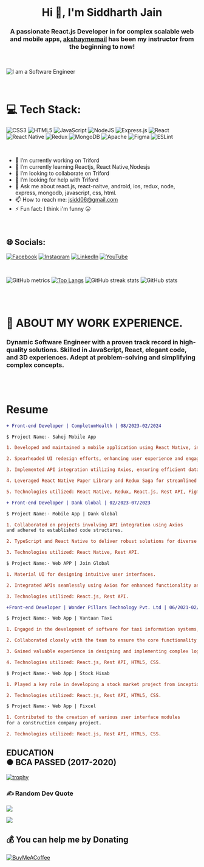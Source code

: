 <h1 align="center">Hi 👋, I'm Siddharth Jain</h1>

<h3 align="center">A passionate React.js Developer in for complex scalable web and mobile apps, <a class="user-mention notranslate" data-hovercard-type="user" data-hovercard-url="/users/akshaymemail/hovercard" data-octo-click="hovercard-link-click" data-octo-dimensions="link_type:self" href="https://github.com/akshaymemail">akshaymemail</a>  has been my instructor from the beginning to now!</h3>

<br>

![I am a Software Engineer](https://mir-s3-cdn-cf.behance.net/project_modules/fs/54b6c068097599.5b50bca476b9b.gif)

<br>

# 💻 Tech Stack:

![CSS3](https://img.shields.io/badge/css3-%231572B6.svg?style=for-the-badge&logo=css3&logoColor=white) ![HTML5](https://img.shields.io/badge/html5-%23E34F26.svg?style=for-the-badge&logo=html5&logoColor=white) ![JavaScript](https://img.shields.io/badge/javascript-%23323330.svg?style=for-the-badge&logo=javascript&logoColor=%23F7DF1E) ![NodeJS](https://img.shields.io/badge/node.js-6DA55F?style=for-the-badge&logo=node.js&logoColor=white) ![Express.js](https://img.shields.io/badge/express.js-%23404d59.svg?style=for-the-badge&logo=express&logoColor=%2361DAFB) ![React](https://img.shields.io/badge/react-%2320232a.svg?style=for-the-badge&logo=react&logoColor=%2361DAFB) ![React Native](https://img.shields.io/badge/react_native-%2320232a.svg?style=for-the-badge&logo=react&logoColor=%2361DAFB) ![Redux](https://img.shields.io/badge/redux-%23593d88.svg?style=for-the-badge&logo=redux&logoColor=white) ![MongoDB](https://img.shields.io/badge/MongoDB-%234ea94b.svg?style=for-the-badge&logo=mongodb&logoColor=white) ![Apache](https://img.shields.io/badge/apache-%23D42029.svg?style=for-the-badge&logo=apache&logoColor=white) ![Figma](https://img.shields.io/badge/figma-%23F24E1E.svg?style=for-the-badge&logo=figma&logoColor=white) ![ESLint](https://img.shields.io/badge/ESLint-4B3263?style=for-the-badge&logo=eslint&logoColor=white)

<br>

- 🔭 I’m currently working on Triford
- 🌱 I’m currently learning Reactjs, React Native,Nodesjs
- 👯 I’m looking to collaborate on Triford
- 🤔 I’m looking for help with Triford
- 💬 Ask me about react.js, react-naitve, android, ios, redux, node, express, mongodb, javascript, css, html.
- 📫 How to reach me: jsidd06@gmail.com
- ⚡ Fun fact: I think i'm funny 😛

<br>

## 🌐 Socials:

[![Facebook](https://img.shields.io/badge/Facebook-%231877F2.svg?logo=Facebook&logoColor=white)](https://facebook.com/sidd.jain.90) [![Instagram](https://img.shields.io/badge/Instagram-%23E4405F.svg?logo=Instagram&logoColor=white)](https://instagram.com/sidd.jain.90) [![LinkedIn](https://img.shields.io/badge/LinkedIn-%230077B5.svg?logo=linkedin&logoColor=white)](https://linkedin.com/in/siddharth-jain-b76b891b6) [![YouTube](https://img.shields.io/badge/YouTube-%23FF0000.svg?logo=YouTube&logoColor=white)](https://youtube.com/@codemadness)

<br>

![GitHub metrics](https://metrics.lecoq.io/jsidd06) [![Top Langs](https://github-readme-stats.vercel.app/api/top-langs/?username=jsidd06&theme=algolia&border_radius=20)](https://github.com/anuraghazra/github-readme-stats) ![GitHub streak stats](https://streak-stats.demolab.com/?user=jsidd06&theme=algolia&border_radius=20) ![GitHub stats](https://github-readme-stats.vercel.app/api?username=jsidd06&show_icons=true&count_private=true&theme=algolia&border_radius=20)

<br><br>

# 💫 ABOUT MY WORK EXPERIENCE.

### Dynamic Software Engineer with a proven track record in high-quality solutions. Skilled in JavaScript, React, elegant code, and 3D experiences. Adept at problem-solving and simplifying complex concepts.

<br><br>

# Resume

```diff
+ Front-end Developer | CompletumHealth | 08/2023-02/2024

$ Project Name:- Sahej Mobile App

1. Developed and maintained a mobile application using React Native, incorporating multiple screens with seamless navigation via react-navigation.

2. Spearheaded UI redesign efforts, enhancing user experience and engagement.

3. Implemented API integration utilizing Axios, ensuring efficient data retrieval and management.

4. Leveraged React Native Paper Library and Redux Saga for streamlined development processes.

5. Technologies utilized: React Native, Redux, React.js, Rest API, Figma.

```

```diff
+ Front-end Developer | Dank Global | 02/2023-07/2023

$ Project Name:- Mobile App | Dank Global

1. Collaborated on projects involving API integration using Axios
and adhered to established code structures.

2. TypeScript and React Native to deliver robust solutions for diverse client requirements.

3. Technologies utilized: React Native, Rest API.

$ Project Name:- Web APP | Join Global

1. Material UI for designing intuitive user interfaces.

2. Integrated APIs seamlessly using Axios for enhanced functionality and performance.

3. Technologies utilized: React.js, Rest API.
```

```diff
+Front-end Developer | Wonder Pillars Technology Pvt. Ltd | 06/2021-02/2023

$ Project Name:- Web App | Vantaan Taxi

1. Engaged in the development of software for taxi information systems, resolving numerous bugs across various models.

2. Collaborated closely with the team to ensure the core functionality of the software.

3. Gained valuable experience in designing and implementing complex logic and user interfaces.

4. Technologies utilized: React.js, Rest API, HTML5, CSS.

$ Project Name:- Web App | Stock Hisab

1. Played a key role in developing a stock market project from inception, focusing on building an interactive user interface.

2. Technologies utilized: React.js, Rest API, HTML5, CSS.

$ Project Name:- Web App | Fixcel

1. Contributed to the creation of various user interface modules
for a construction company project.

2. Technologies utilized: React.js, Rest API, HTML5, CSS.

```

## EDUCATION<br>● BCA PASSED (2017-2020)

[![trophy](https://github-profile-trophy.vercel.app/?username=jsidd06)](https://github.com/ryo-ma/github-profile-trophy)

### ✍️ Random Dev Quote

![](https://quotes-github-readme.vercel.app/api?type=horizontal&theme=radical)

[![](https://visitcount.itsvg.in/api?id=jsidd06&icon=4&color=0)](https://visitcount.itsvg.in)

## 💰 You can help me by Donating

[![BuyMeACoffee](https://img.shields.io/badge/Buy%20Me%20a%20Coffee-ffdd00?style=for-the-badge&logo=buy-me-a-coffee&logoColor=black)](https://buymeacoffee.com/jsidd06j)
